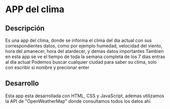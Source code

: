 # APP del clima

## Descripción
Es una app del clima, donde se informa el clima del dia actual con sus correspondientes datos, como por ejemplo humedad, velocidad del viento, hora del amanecer,
hora del atardecer, y demas datos importantes
Tambien en esta app se ve el tiempo de toda la semana completa de los 7 dias entras al dia actual
Podemos buscar cualquier ciudad para saber su clima, solo con escribir si nombre y precionar enter

## Desarrollo
Esta app esta desarrollada con HTML, CSS y JavaScript, ademas utilizamos la API de "OpenWeatherMap" donde consultamos todos los datos ahi
